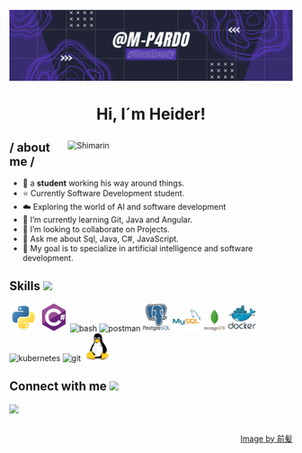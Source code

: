
<p align="center">
  <img src="https://raw.githubusercontent.com/M-P4rdo/M-P4rdo/master/M-P4rdo_Banner.png" width="800">
</p>
<div align="center">
<h1 align="center">Hi, I´m Heider!</h1>
</div>

<div>

<img align="right" width="400" alt="Shimarin" src="https://i.imgur.com/aNBi8Jf.png"/>

<h2> / about me /</h2>

- 👾 a **student** working his way around things.
- ⭐ Currently Software Development student.
- ☁️ Exploring the world of AI and software development
- 🌱 I’m currently learning Git, Java and Angular.
- 👯 I’m looking to collaborate on Projects.
- 💬 Ask me about Sql, Java, C#, JavaScript.
- 🎯 My goal is to specialize in artificial intelligence and software development.
  
<h2> Skills <img src = "https://media2.giphy.com/media/QssGEmpkyEOhBCb7e1/giphy.gif?cid=ecf05e47a0n3gi1bfqntqmob8g9aid1oyj2wr3ds3mg700bl&rid=giphy.gif" width = 32px> </h2>
<img src="https://raw.githubusercontent.com/devicons/devicon/master/icons/python/python-original.svg" alt="python" width="50" height="50"/>
<img src="https://raw.githubusercontent.com/devicons/devicon/master/icons/csharp/csharp-original.svg" alt="csharp" width="50" height="50"/>
<img src="https://www.vectorlogo.zone/logos/gnu_bash/gnu_bash-icon.svg" alt="bash" width="50" height="50"/>

<img src="https://www.vectorlogo.zone/logos/getpostman/getpostman-icon.svg" alt="postman" width="40" height="40"/>

<img src="https://raw.githubusercontent.com/devicons/devicon/master/icons/postgresql/postgresql-original-wordmark.svg" alt="postgresql" width="50" height="50"/>
<img src="https://raw.githubusercontent.com/devicons/devicon/master/icons/mysql/mysql-original-wordmark.svg" alt="mysql" width="50" height="50"/>
<img src="https://raw.githubusercontent.com/devicons/devicon/master/icons/mongodb/mongodb-original-wordmark.svg" alt="mongodb" width="40" height="40"/>

<img src="https://raw.githubusercontent.com/devicons/devicon/master/icons/docker/docker-original-wordmark.svg" alt="docker" width="50" height="50"/> 
<img src="https://www.vectorlogo.zone/logos/kubernetes/kubernetes-icon.svg" alt="kubernetes" width="50" height="50"/>

<img src="https://www.vectorlogo.zone/logos/git-scm/git-scm-icon.svg" alt="git" width="50" height="50"/>
<img src="https://raw.githubusercontent.com/devicons/devicon/master/icons/linux/linux-original.svg" alt="linux" width="50" height="50"/> 


<h2> Connect with me <img src='https://raw.githubusercontent.com/ShahriarShafin/ShahriarShafin/main/Assets/handshake.gif' width="100px"> </h2>
<a href = 'www.linkedin.com/in/heider-restrepo-a554391b0'> <img width = '32px' align= 'center' src="https://raw.githubusercontent.com/rahulbanerjee26/githubAboutMeGenerator/main/icons/linked-in-alt.svg"/></a> 
</a>
  
<br>
<br>
  <br>
  
<div align="right">
<a href="https://www.pixiv.net/en/users/35069640">Image by 前髪</a>
  </div>
  </div>




